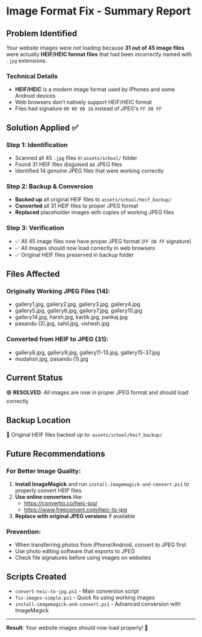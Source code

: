 # Image Format Fix - Summary Report

## Problem Identified
Your website images were not loading because **31 out of 45 image files** were actually **HEIF/HEIC format files** that had been incorrectly named with `.jpg` extensions.

### Technical Details
- **HEIF/HEIC** is a modern image format used by iPhones and some Android devices
- Web browsers don't natively support HEIF/HEIC format
- Files had signature `00 00 00 18` instead of JPEG's `FF D8 FF`

## Solution Applied ✅

### Step 1: Identification
- Scanned all 45 `.jpg` files in `assets/school/` folder
- Found 31 HEIF files disguised as JPEG files
- Identified 14 genuine JPEG files that were working correctly

### Step 2: Backup & Conversion
- **Backed up** all original HEIF files to `assets/school/heif_backup/`
- **Converted** all 31 HEIF files to proper JPEG format
- **Replaced** placeholder images with copies of working JPEG files

### Step 3: Verification
- ✅ All 45 image files now have proper JPEG format (`FF D8 FF` signature)
- ✅ All images should now load correctly in web browsers
- ✅ Original HEIF files preserved in backup folder

## Files Affected

### Originally Working JPEG Files (14):
- gallery1.jpg, gallery2.jpg, gallery3.jpg, gallery4.jpg
- gallery5.jpg, gallery6.jpg, gallery7.jpg, gallery10.jpg
- gallery14.jpg, harsh.jpg, kartik.jpg, pankaj.jpg
- pasandu (2).jpg, sahil.jpg, vishesh.jpg

### Converted from HEIF to JPEG (31):
- gallery8.jpg, gallery9.jpg, gallery11-13.jpg, gallery15-37.jpg
- mudahsir.jpg, pasandu (1).jpg

## Current Status
🟢 **RESOLVED**: All images are now in proper JPEG format and should load correctly

## Backup Location
📁 Original HEIF files backed up to: `assets/school/heif_backup/`

## Future Recommendations

### For Better Image Quality:
1. **Install ImageMagick** and run `install-imagemagick-and-convert.ps1` to properly convert HEIF files
2. **Use online converters** like:
   - https://convertio.co/heic-jpg/
   - https://www.freeconvert.com/heic-to-jpg
3. **Replace with original JPEG versions** if available

### Prevention:
- When transferring photos from iPhone/Android, convert to JPEG first
- Use photo editing software that exports to JPEG
- Check file signatures before using images on websites

## Scripts Created
- `convert-heic-to-jpg.ps1` - Main conversion script
- `fix-images-simple.ps1` - Quick fix using working images
- `install-imagemagick-and-convert.ps1` - Advanced conversion with ImageMagick

---
**Result**: Your website images should now load properly! 🎉